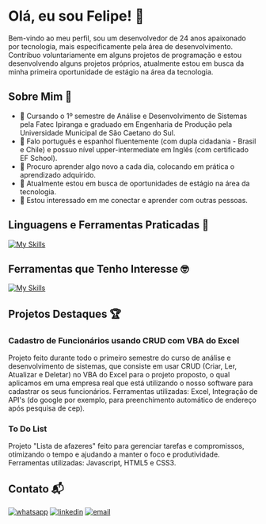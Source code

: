 # Olá, eu sou Felipe! 👋

Bem-vindo ao meu perfil, sou um desenvolvedor de 24 anos apaixonado por tecnologia, mais especificamente pela área de desenvolvimento. Contribuo voluntariamente em alguns projetos de programação e estou desenvolvendo alguns projetos próprios, atualmente estou em busca da minha primeira oportunidade de estágio na área da tecnologia.

## Sobre Mim 🙂

- 🔭 Cursando o 1º semestre de Análise e Desenvolvimento de Sistemas pela Fatec Ipiranga e graduado em Engenharia de Produção pela Universidade Municipal de São Caetano do Sul.
- 🚀 Falo português e espanhol fluentemente (com dupla cidadania - Brasil e Chile) e possuo nível upper-intermediate em Inglês (com certificado EF School).
- 🌱 Procuro aprender algo novo a cada dia, colocando em prática o aprendizado adquirido.
- 💼 Atualmente estou em busca de oportunidades de estágio na área da tecnologia.
- 🤝 Estou interessado em me conectar e aprender com outras pessoas.

## Linguagens e Ferramentas Praticadas 🚀

[![My Skills](https://skillicons.dev/icons?i=js,html,css,github,git)](https://skillicons.dev)

## Ferramentas que Tenho Interesse 🤓

[![My Skills](https://skillicons.dev/icons?i=react,nodejs,express,ps)](https://skillicons.dev)

## Projetos Destaques 🏆

### Cadastro de Funcionários usando CRUD com VBA do Excel 
Projeto feito durante todo o primeiro semestre do curso de análise e desenvolvimento de sistemas, que consiste em usar CRUD (Criar, Ler, Atualizar e Deletar) no VBA do Excel para o projeto proposto, o qual aplicamos em uma empresa real que está utilizando o nosso software para cadastrar os seus funcionários.
Ferramentas utilizadas: Excel, Integração de API's (do google por exemplo, para preenchimento automático de endereço após pesquisa de cep).

### To Do List
Projeto "Lista de afazeres" feito para gerenciar tarefas e compromissos, otimizando o tempo e ajudando a manter o foco e produtividade. 
Ferramentas utilizadas: Javascript, HTML5 e CSS3.

## Contato 📬

[![whatsapp](https://img.shields.io/badge/WhatsApp-25D366?style=for-the-badge&logo=whatsapp&logoColor=white)](https://wa.me/5511992550740)
[![linkedin](https://img.shields.io/badge/LinkedIn-0077B5?style=for-the-badge&logo=linkedin&logoColor=white)](https://www.linkedin.com/in/felipezanirato/)
[![email](https://img.shields.io/badge/Gmail-D14836?style=for-the-badge&logo=gmail&logoColor=white)](mailto:felipe.zanirato01@gmail.com)

